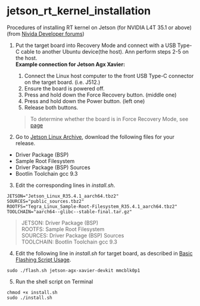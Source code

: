 # jetson_rt_kernel_installation
Procedures of installing RT kernel on Jetson (for NVIDIA L4T 35.1 or above) (from [Nivida Developer forums](https://forums.developer.nvidia.com/t/jetpack-5-1-rt-patch-not-working/247771))
1. Put the target board into Recovery Mode and connect with a USB Type-C cable to another Ubuntu device(the host). Ann perform steps 2-5 on the host.  
**Example connection for Jetson Agx Xavier:**  
   1. Connect the Linux host computer to the front USB Type-C connector on the target board. (i.e. J512.)
   2. Ensure the board is powered off.
   3. Press and hold down the Force Recovery button. (middle one)
   4. Press and hold down the Power button. (left one)
   5. Release both buttons.
   > To determine whether the board is in Force Recovery Mode, see [page](https://docs.nvidia.com/jetson/archives/r34.1/DeveloperGuide/text/IN/QuickStart.html#to-determine-whether-the-developer-kit-is-in-force-recovery-mode)
   
3. Go to [Jetson Linux Archive](https://developer.nvidia.com/embedded/jetson-linux-archive), download the following files for your release.  
* Driver Package (BSP)
* Sample Root Filesystem
* Driver Package (BSP) Sources
* Bootlin Toolchain gcc 9.3
3. Edit the corresponding lines in _install.sh_.
```
JETSON="Jetson_Linux_R35.4.1_aarch64.tbz2"
SOURCES="public_sources.tbz2"
ROOTFS="Tegra_Linux_Sample-Root-Filesystem_R35.4.1_aarch64.tbz2"
TOOLCHAIN="aarch64--glibc--stable-final.tar.gz"
```
> JETSON: Driver Package (BSP)  
> ROOTFS: Sample Root Filesystem  
> SOURCES: Driver Package (BSP) Sources  
> TOOLCHAIN: Bootlin Toolchain gcc 9.3
4. Edit the following line in _install.sh_ for target board, as described in [Basic Flashing Script Usage](https://docs.nvidia.com/jetson/archives/r34.1/DeveloperGuide/text/SD/FlashingSupport.html#basic-flashing-script-usage).
```
sudo ./flash.sh jetson-agx-xavier-devkit mmcblk0p1
```
5. Run the shell script on Terminal
```
chmod +x install.sh
sudo ./install.sh
```
